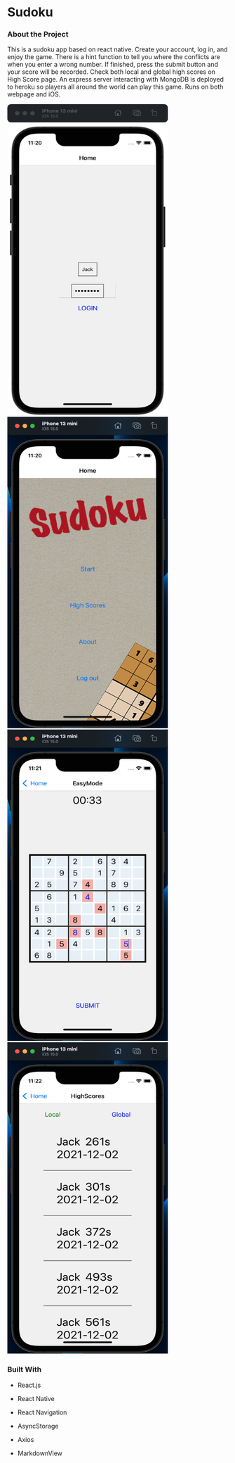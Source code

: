 # Sudoku



### About the Project

This is a sudoku app based on react native. Create your account, log in, and enjoy the game. There is a hint function to tell you where the conflicts are when you enter a wrong number. If finished, press the submit button and your score will be recorded. Check both local and global high scores on High Score page.  An express server interacting with MongoDB is deployed to heroku so players all around the world can play this game. Runs on both webpage and iOS.

<img src="https://github.com/GodDamnGitHub/Sudoku/blob/CPA5/img/e01.png?raw=true" width="366" height="708" />
<img src="https://github.com/GodDamnGitHub/Sudoku/blob/CPA5/img/e02.png?raw=true" width="366" height="708" />
<img src="https://github.com/GodDamnGitHub/Sudoku/blob/CPA5/img/e03.png?raw=true" width="366" height="708" />
<img src="https://github.com/GodDamnGitHub/Sudoku/blob/CPA5/img/e04.png?raw=true" width="366" height="708" />



### Built With

- React.js

- React Native

- React Navigation

- AsyncStorage 
- Axios
- MarkdownView



  



